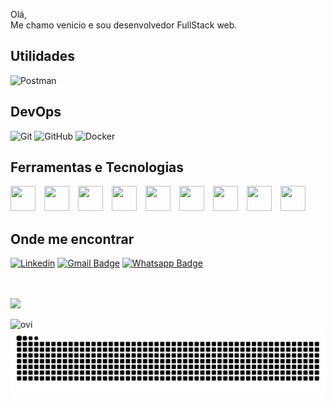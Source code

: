 Olá,<br>
Me chamo venicio e sou desenvolvedor FullStack web.

<h2>Utilidades</h2>

![Postman](https://img.shields.io/badge/-Postman-333333?style=flat&logo=postman)

<h2>DevOps</h2>

![Git](https://img.shields.io/badge/-Git-333333?style=flat&logo=git)
![GitHub](https://img.shields.io/badge/-GitHub-333333?style=flat&logo=github)
![Docker](https://img.shields.io/badge/-Docker-333333?style=flat&logo=docker)


<h2>Ferramentas e Tecnologias</h2>

<img src="https://cdn.jsdelivr.net/gh/devicons/devicon@latest/icons/html5/html5-original.svg" width="40" height="40" style="margin-right: 10px" /> <img src="https://cdn.jsdelivr.net/gh/devicons/devicon@latest/icons/css3/css3-original.svg" width="40" height="40" style="margin-right: 10px" /> <img src="https://cdn.jsdelivr.net/gh/devicons/devicon@latest/icons/sass/sass-original.svg" width="40" height="40" style="margin-right: 10px" /> <img src="https://cdn.jsdelivr.net/gh/devicons/devicon@latest/icons/javascript/javascript-original.svg" width="40" height="40" style="margin-right: 10px" /> <img src="https://cdn.jsdelivr.net/gh/devicons/devicon@latest/icons/jquery/jquery-original-wordmark.svg" width="40" height="40" style="margin-right: 10px" /> <img src="https://cdn.jsdelivr.net/gh/devicons/devicon@latest/icons/php/php-original.svg" width="40" height="40" style="margin-right: 10px" /> <img src="https://cdn.jsdelivr.net/gh/devicons/devicon@latest/icons/laravel/laravel-original.svg" width="40" height="40" style="margin-right: 10px" /> <img src="https://cdn.jsdelivr.net/gh/devicons/devicon@latest/icons/docker/docker-original-wordmark.svg" width="40" height="40" style="margin-right: 10px" /> <img src="https://cdn.jsdelivr.net/gh/devicons/devicon@latest/icons/git/git-original-wordmark.svg" width="40" height="40" style="margin-right: 10px" />

<h2>Onde me encontrar</h2>

[![Linkedin](https://img.shields.io/badge/-venicio-blue?style=flat-square&logo=Linkedin&logoColor=white&link=https://www.linkedin.com/in/j-venicio-oliveira-85a51a228)](https://www.linkedin.com/in/j-venicio-oliveira-85a51a228)
[![Gmail Badge](https://img.shields.io/badge/Gmail-D14836?style=flat-square&logo=gmail&logoColor=white)](mailto:viniciork@gmail.com)
[![Whatsapp Badge](https://img.shields.io/badge/WhatsApp-25D366?style=flat-square&logo=whatsapp&logoColor=white)](https://wa.me/5581997950636)

<br><br>
<img src="https://github-readme-stats.vercel.app/api?username=venicio-marinho&show_icons=true&locale=en&theme=holi&rank_icon=github" />

<img src="https://github-readme-stats.vercel.app/api/top-langs?username=venicio-marinho&show_icons=true&locale=en&layout=compact&theme=holi" alt="ovi" />

<picture>
  <source media="(prefers-color-scheme: dark)" srcset="https://raw.githubusercontent.com/venicio-marinho/venicio-marinho/output/github-contribution-grid-snake-dark.svg">
  <source media="(prefers-color-scheme: light)" srcset="https://raw.githubusercontent.com/venicio-marinho/venicio-marinho/output/github-contribution-grid-snake.svg">
  <img alt="github contribution grid snake animation" src="https://raw.githubusercontent.com/venicio-marinho/venicio-marinho/output/github-contribution-grid-snake.svg">
</picture>
